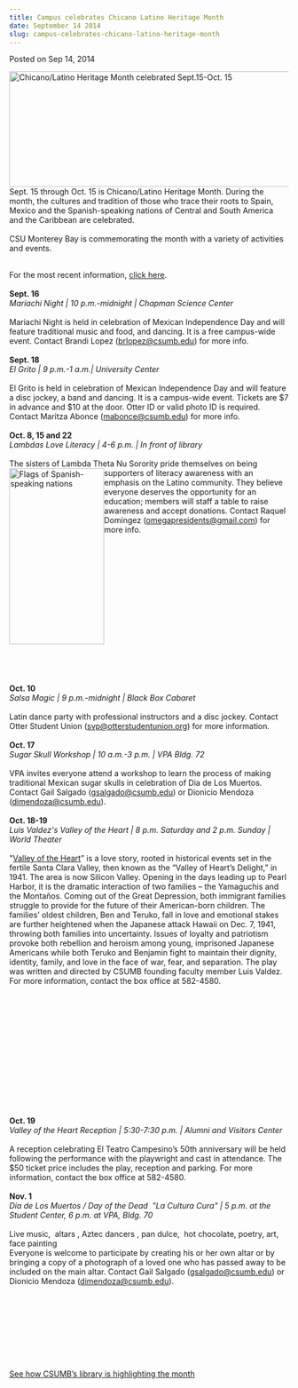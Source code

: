 ```yaml
---
title: Campus celebrates Chicano Latino Heritage Month
date: September 14 2014
slug: campus-celebrates-chicano-latino-heritage-month
---
```


    

<span class="date">Posted on Sep 14, 2014 </span>

<p><img alt="Chicano/Latino Heritage Month celebrated Sept.15-Oct. 15" src="https://news.csumb.edu/sites/default/files/65/attachments/news/images/latino_heritage_month.png" style="float:left; width:550px; height:208px">Sept. 15 through
Oct. 15 is Chicano/Latino Heritage Month. During the month, the
cultures and tradition of those who trace their roots to Spain,
Mexico and the Spanish-speaking nations of Central and South
America and the Caribbean are celebrated.<br>
<br>
CSU Monterey Bay is commemorating the month with a variety of
activities and events.</br></br></img></p>
<p>For the most recent information, <a href="https://activities.csumb.edu/chican-latin-heritage-month" rel="nofollow">click here</a>.<br>
<br>
<strong>Sept. 16</strong><br>
<em>Mariachi Night | 10 p.m.-midnight | Chapman Science
Center</em><br>
<br>
Mariachi Night is held in celebration of Mexican Independence Day
and will feature traditional music and food, and dancing. It is a
free campus-wide event. Contact Brandi Lopez (<a href="mailto:brlopez@csumb.edu">brlopez@csumb.edu</a>) for more
info.<br>
<br>
<strong>Sept. 18</strong><br>
<em>El Grito | 9 p.m.-1 a.m.| University Center</em><br>
<br>
El Grito is held in celebration of Mexican Independence Day and
will feature a disc jockey, a band and dancing. It is a campus-wide
event. Tickets are $7 in advance and $10 at the door. Otter ID or
valid photo ID is required. Contact Maritza Abonce (<a href="mailto:mabonce@csumb.edu">mabonce@csumb.edu</a>) for more
info.<br>
<br>
<strong>Oct. 8, 15 and 22</strong><br>
<em>Lambdas Love Literacy | 4-6 p.m. | In front of
library</em><br>
<br>
The sisters of Lambda Theta Nu Sorority pride themselves on being
supporters of literacy awareness&#xA0;<img alt="Flags of Spanish-speaking nations" src="https://news.csumb.edu/sites/default/files/65/attachments/news/images/flags.png" style="float:left; width:171px; height:317px">with an emphasis on
the Latino community. They believe everyone deserves the
opportunity for an education; members will staff a table to raise
awareness and accept donations. Contact Raquel Domingez (<a href="mailto:omegapresidents@gmail.com">omegapresidents@gmail.com</a>)
for more info.</img></br></br></br></br></br></br></br></br></br></br></br></br></br></br></br></p>
<p><br>
<strong>Oct. 10</strong><br>
<em>Salsa Magic | 9 p.m.-midnight | Black Box Cabaret</em><br>
<br>
Latin dance party with professional instructors and a disc jockey.
Contact Otter Student Union (<a href="mailto:svp@otterstudentunion.org">svp@otterstudentunion.org</a>)
for more information.<br>
<br>
<strong>Oct. 17</strong><br>
<em>Sugar Skull Workshop | 10 a.m.-3 p.m. | VPA Bldg. 72</em><br>
<br>
VPA invites everyone attend a workshop to learn the process of
making traditional Mexican sugar skulls in celebration of Dia de
Los Muertos. Contact Gail Salgado (<a href="mailto:gsalgado@csumb.edu">gsalgado@csumb.edu</a>) or Dionicio
Mendoza (<a href="mailto:dimendoza@csumb.edu">dimendoza@csumb.edu</a>).<br>
<br>
<strong>Oct. 18-19</strong><br>
<em>Luis Valdez&apos;s Valley of the Heart | 8 p.m. Saturday and 2 p.m.
Sunday | World Theater</em><br>
<br>
&quot;<a href="https://www.elteatrocampesino.com/" rel="nofollow">Valley
of the Heart</a>&#x201D; is a love story, rooted in historical events set
in the fertile Santa Clara Valley, then known as the &#x201C;Valley of
Heart&#x2019;s Delight,&#x201D; in 1941. The area is now Silicon Valley. Opening
in the days leading up to Pearl Harbor, it is the dramatic
interaction of two families &#x2013; the Yamaguchis and the Monta&#xF1;os.
Coming out of the Great Depression, both immigrant families
struggle to provide for the future of their American-born children.
The families&#x2019; oldest children, Ben and Teruko, fall in love and
emotional stakes are further heightened when the Japanese attack
Hawaii on Dec. 7, 1941, throwing both families into uncertainty.
Issues of loyalty and patriotism provoke both rebellion and heroism
among young, imprisoned Japanese Americans while both Teruko and
Benjamin fight to maintain their dignity, identity, family, and
love in the face of war, fear, and separation. The play was written
and directed by CSUMB founding faculty member Luis Valdez. For more
information, contact the box office at 582-4580.</br></br></br></br></br></br></br></br></br></br></br></br></br></br></p>
<p><strong>Oct. 19</strong><br>
<em>Valley of the Heart Reception | 5:30-7:30 p.m. | Alumni and
Visitors Center</em><br>
<br>
A reception celebrating El Teatro Campesino&#x2019;s 50th anniversary will
be held following the performance with the playwright and cast in
attendance. The $50 ticket price includes the play, reception and
parking. For more information, contact the box office at
582-4580.<br>
<br>
<strong>Nov. 1</strong><br>
<em>D&#xED;a de Los Muertos / Day of the Dead &#x2028;&quot;La Cultura Cura&quot; | 5
p.m. at the Student Center, 6 p.m. at VPA, Bldg. 70</em><br>
<br>
Live music, &#x2028;altars&#x2028;, Aztec dancers&#x2028;, pan dulce, &#x2028;hot chocolate,
poetry,&#x2028;art, face painting<br>
Everyone is welcome to participate by creating his or her own altar
or by bringing a copy of a photograph of a loved one who has passed
away to be included on the main altar. Contact Gail Salgado
(<a href="mailto:gsalgado@csumb.edu">gsalgado@csumb.edu</a>) or
Dionicio Mendoza (<a href="mailto:dimendoza@csumb.edu">dimendoza@csumb.edu</a>).</br></br></br></br></br></br></br></br></br></p>
<p><a href="https://library.csumb.edu/chicanlatin-heritage-month-2014" rel="nofollow">See how CSUMB&#x2019;s library is highlighting the
month</a></p>

 

 
